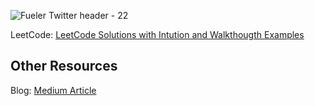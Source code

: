 ![Fueler Twitter header - 22](https://github.com/user-attachments/assets/66db2338-0ed0-4c99-b9b6-2c23ea82b058)

LeetCode: [LeetCode Solutions with Intution and Walkthougth Examples](./src/LeetCodePractise/README.md)

## Other Resources
Blog: [Medium Article](https://medium.com/@tushar_patil/how-to-prepare-for-dsa-zero-to-hero-53ee4b1e1ebd)


